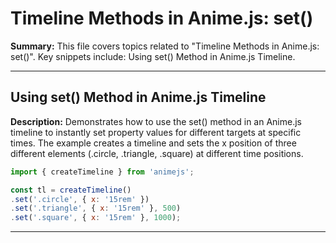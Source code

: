 # Timeline Methods in Anime.js: set()

**Summary:** This file covers topics related to "Timeline Methods in Anime.js: set()". Key snippets include: Using set() Method in Anime.js Timeline.

---

## Using set() Method in Anime.js Timeline

**Description:** Demonstrates how to use the set() method in an Anime.js timeline to instantly set property values for different targets at specific times. The example creates a timeline and sets the x position of three different elements (.circle, .triangle, .square) at different time positions.

```javascript
import { createTimeline } from 'animejs';

const tl = createTimeline()
.set('.circle', { x: '15rem' })
.set('.triangle', { x: '15rem' }, 500)
.set('.square', { x: '15rem' }, 1000);
```

---
